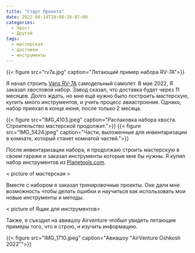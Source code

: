 ```yaml
---
title: "Старт Проекта"
date: 2022-08-14T20:08:28-07:00
categories:
  - Хвост
  - Другой
tags:
  - мастерская
  - доставки
  - инструменты
---
```


{{< figure src="rv7a.jpg" caption="Летающий пример набора RV-7A">}}

Я начал строить [Vans RV-7A](https://www.vansaircraft.com/rv-7/) самодельный самолет. В мае 2022, Я заказал хвостовой набор. Завод сказал, что доставка будет через 11 месяцев. Долго ждать, но мне ещё нужно было построить мастерскую, купить много инструментов, и учить процесс авиастроения. Однако, набор приехал в конце июня, после только 2 месяца.


{{< figure src="IMG_4103.jpeg" caption="Распаковка набора хвоста. Строительство мастерской продолжит.">}} 
{{< figure src="IMG_5424.jpeg" caption="Части, выложенные для инвентаризации в комнате, который станет комнатой частей.">}} 

После инвентаризации набора, я продолжаю строить мастерскую в cвоем гараже и заказал инструменты которые мне бы нужны. Я купил набор инструментов из [Planetools.com](https://planetools.com/). 

< picture of мастерская >

Вместе с набором я заказал тренировочные проекты. Оне дали мне возможность чтобы делать ошибки и научиться как использовать мои новые инструменты и методы.

< picture of Ящик для инструментов>

Также, я съездил на авиашоу Airventure чтобыл увидеть летающие примеры того, что я строю, и изучить информацию.

{{< figure src="IMG_1710.jpeg" caption="Авиашоу \"AirVenture Oshkosh 2022\"">}} 